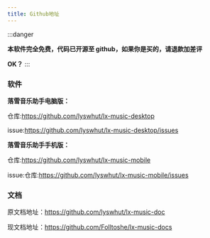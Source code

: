 ```yaml
---
title: Github地址
---
```


:::danger

**本软件完全免费，代码已开源至 github，如果你是买的，请退款加差评**

**OK？**
:::

### 软件

**落雪音乐助手电脑版：**

仓库:<https://github.com/lyswhut/lx-music-desktop>

issue:<https://github.com/lyswhut/lx-music-desktop/issues>

**落雪音乐助手手机版：**

仓库:<https://github.com/lyswhut/lx-music-mobile>

issue:仓库:<https://github.com/lyswhut/lx-music-mobile/issues>

### 文档

原文档地址：<https://github.com/lyswhut/lx-music-doc>

现文档地址：<https://github.com/Folltoshe/lx-music-docs>
